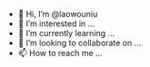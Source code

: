 - 👋 Hi, I’m @laowouniu
- 👀 I’m interested in ...
- 🌱 I’m currently learning ...
- 💞️ I’m looking to collaborate on ...
- 📫 How to reach me ...

<!---
laowouniu/laowouniu is a ✨ special ✨ repository because its `README.md` (this file) appears on your GitHub profile.
You can click the Preview link to take a look at your changes.
--->
